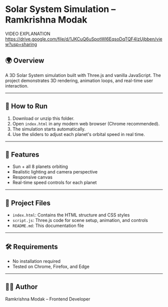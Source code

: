 # Solar System Simulation – Ramkrishna Modak

VIDEO EXPLANATION https://drive.google.com/file/d/1JKCuQ6uSpotWl6EqsoDqTQF4IzUjbben/view?usp=sharing
## 🌍 Overview
A 3D Solar System simulation built with Three.js and vanilla JavaScript. The project demonstrates 3D rendering, animation loops, and real-time user interaction.

---

## 🚀 How to Run

1. Download or unzip this folder.
2. Open `index.html` in any modern web browser (Chrome recommended).
3. The simulation starts automatically.
4. Use the sliders to adjust each planet's orbital speed in real time.

---

## 🧪 Features

- Sun + all 8 planets orbiting
- Realistic lighting and camera perspective
- Responsive canvas
- Real-time speed controls for each planet

---

## 📁 Project Files

- `index.html`: Contains the HTML structure and CSS styles
- `script.js`: Three.js code for scene setup, animation, and controls
- `README.md`: This documentation file

---

## 🛠️ Requirements

- No installation required
- Tested on Chrome, Firefox, and Edge

---

## 👨‍💻 Author

Ramkrishna Modak – Frontend Developer 


